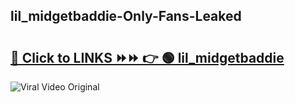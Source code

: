 
 ## lil_midgetbaddie-Only-Fans-Leaked

# <h2><a href="https://clipsfans.com/lil_midgetbaddie&ref=git">🔗 Click to LINKS ⏩⏩ 👉 🟢 lil_midgetbaddie </a></h2>

<a href="https://clipsfans.com/lil_midgetbaddie&ref=git" rel="nofollow" data-target="animated-image.originalLink"><img src="https://i.ibb.co.com/xMMVF88/686577567.gif" alt="Viral Video Original" style="max-width: 100%; display: inline-block;" data-target="animated-image.originalImage"></a>
